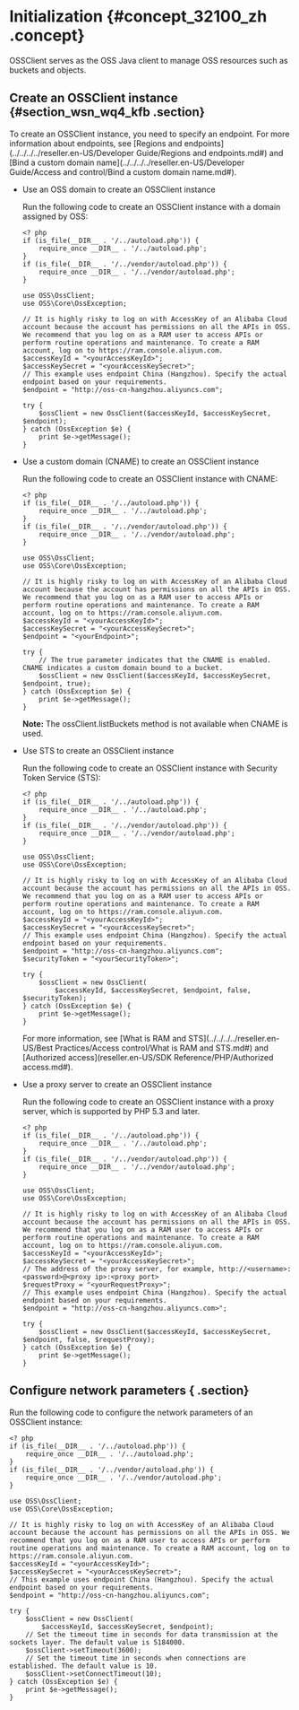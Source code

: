 # Initialization {#concept_32100_zh .concept}

OSSClient serves as the OSS Java client to manage OSS resources such as buckets and objects.

## Create an OSSClient instance {#section_wsn_wq4_kfb .section}

To create an OSSClient instance, you need to specify an endpoint. For more information about endpoints, see [Regions and endpoints](../../../../reseller.en-US/Developer Guide/Regions and endpoints.md#) and [Bind a custom domain name](../../../../reseller.en-US/Developer Guide/Access and control/Bind a custom domain name.md#).

-   Use an OSS domain to create an OSSClient instance

    Run the following code to create an OSSClient instance with a domain assigned by OSS:

    ```language-php
    <? php
    if (is_file(__DIR__ . '/../autoload.php')) {
        require_once __DIR__ . '/../autoload.php';
    }
    if (is_file(__DIR__ . '/../vendor/autoload.php')) {
        require_once __DIR__ . '/../vendor/autoload.php';
    }
    
    use OSS\OssClient;
    use OSS\Core\OssException;
    
    // It is highly risky to log on with AccessKey of an Alibaba Cloud account because the account has permissions on all the APIs in OSS. We recommend that you log on as a RAM user to access APIs or perform routine operations and maintenance. To create a RAM account, log on to https://ram.console.aliyun.com.
    $accessKeyId = "<yourAccessKeyId>";
    $accessKeySecret = "<yourAccessKeySecret>";
    // This example uses endpoint China (Hangzhou). Specify the actual endpoint based on your requirements.
    $endpoint = "http://oss-cn-hangzhou.aliyuncs.com";
    
    try {
    	$ossClient = new OssClient($accessKeyId, $accessKeySecret, $endpoint);
    } catch (OssException $e) {
    	print $e->getMessage();
    }
    
    ```

-   Use a custom domain \(CNAME\) to create an OSSClient instance

    Run the following code to create an OSSClient instance with CNAME:

    ```language-php
    <? php
    if (is_file(__DIR__ . '/../autoload.php')) {
        require_once __DIR__ . '/../autoload.php';
    }
    if (is_file(__DIR__ . '/../vendor/autoload.php')) {
        require_once __DIR__ . '/../vendor/autoload.php';
    }
    
    use OSS\OssClient;
    use OSS\Core\OssException;
    
    // It is highly risky to log on with AccessKey of an Alibaba Cloud account because the account has permissions on all the APIs in OSS. We recommend that you log on as a RAM user to access APIs or perform routine operations and maintenance. To create a RAM account, log on to https://ram.console.aliyun.com.
    $accessKeyId = "<yourAccessKeyId>";
    $accessKeySecret = "<yourAccessKeySecret>";
    $endpoint = "<yourEndpoint>";
    
    try {
    	// The true parameter indicates that the CNAME is enabled. CNAME indicates a custom domain bound to a bucket.
    	$ossClient = new OssClient($accessKeyId, $accessKeySecret, $endpoint, true);
    } catch (OssException $e) {
    	print $e->getMessage();
    }
    
    ```

    **Note:** The ossClient.listBuckets method is not available when CNAME is used.

-   Use STS to create an OSSClient instance

    Run the following code to create an OSSClient instance with Security Token Service \(STS\):

    ```language-php
    <? php
    if (is_file(__DIR__ . '/../autoload.php')) {
        require_once __DIR__ . '/../autoload.php';
    }
    if (is_file(__DIR__ . '/../vendor/autoload.php')) {
        require_once __DIR__ . '/../vendor/autoload.php';
    }
    
    use OSS\OssClient;
    use OSS\Core\OssException;
    
    // It is highly risky to log on with AccessKey of an Alibaba Cloud account because the account has permissions on all the APIs in OSS. We recommend that you log on as a RAM user to access APIs or perform routine operations and maintenance. To create a RAM account, log on to https://ram.console.aliyun.com.
    $accessKeyId = "<yourAccessKeyId>";
    $accessKeySecret = "<yourAccessKeySecret>";
    // This example uses endpoint China (Hangzhou). Specify the actual endpoint based on your requirements.
    $endpoint = "http://oss-cn-hangzhou.aliyuncs.com";
    $securityToken = "<yourSecurityToken>";
    
    try {
    	$ossClient = new OssClient(
            $accessKeyId, $accessKeySecret, $endpoint, false, $securityToken);
    } catch (OssException $e) {
    	print $e->getMessage();
    }
    
    ```

    For more information, see [What is RAM and STS](../../../../reseller.en-US/Best Practices/Access control/What is RAM and STS.md#) and [Authorized access](reseller.en-US/SDK Reference/PHP/Authorized access.md#).

-   Use a proxy server to create an OSSClient instance

    Run the following code to create an OSSClient instance with a proxy server, which is supported by PHP 5.3 and later.

    ```language-php
    <? php
    if (is_file(__DIR__ . '/../autoload.php')) {
        require_once __DIR__ . '/../autoload.php';
    }
    if (is_file(__DIR__ . '/../vendor/autoload.php')) {
        require_once __DIR__ . '/../vendor/autoload.php';
    }
    
    use OSS\OssClient;
    use OSS\Core\OssException;
    
    // It is highly risky to log on with AccessKey of an Alibaba Cloud account because the account has permissions on all the APIs in OSS. We recommend that you log on as a RAM user to access APIs or perform routine operations and maintenance. To create a RAM account, log on to https://ram.console.aliyun.com.
    $accessKeyId = "<yourAccessKeyId>";
    $accessKeySecret = "<yourAccessKeySecret>";
    // The address of the proxy server, for example, http://<username>:<password>@<proxy ip>:<proxy port>
    $requestProxy = "<yourRequestProxy>";
    // This example uses endpoint China (Hangzhou). Specify the actual endpoint based on your requirements.
    $endpoint = "http://oss-cn-hangzhou.aliyuncs.com>";
    
    try {
        $ossClient = new OssClient($accessKeyId, $accessKeySecret, $endpoint, false, $requestProxy);
    } catch (OssException $e) {
        print $e->getMessage();
    }
    
    ```


## Configure network parameters { .section}

Run the following code to configure the network parameters of an OSSClient instance:

```language-php
<? php
if (is_file(__DIR__ . '/../autoload.php')) {
    require_once __DIR__ . '/../autoload.php';
}
if (is_file(__DIR__ . '/../vendor/autoload.php')) {
    require_once __DIR__ . '/../vendor/autoload.php';
}

use OSS\OssClient;
use OSS\Core\OssException;

// It is highly risky to log on with AccessKey of an Alibaba Cloud account because the account has permissions on all the APIs in OSS. We recommend that you log on as a RAM user to access APIs or perform routine operations and maintenance. To create a RAM account, log on to https://ram.console.aliyun.com.
$accessKeyId = "<yourAccessKeyId>";
$accessKeySecret = "<yourAccessKeySecret>";
// This example uses endpoint China (Hangzhou). Specify the actual endpoint based on your requirements.
$endpoint = "http://oss-cn-hangzhou.aliyuncs.com";

try {
    $ossClient = new OssClient(
        $accessKeyId, $accessKeySecret, $endpoint);
	// Set the timeout time in seconds for data transmission at the sockets layer. The default value is 5184000.
	$ossClient->setTimeout(3600);
	// Set the timeout time in seconds when connections are established. The default value is 10.
	$ossClient->setConnectTimeout(10);
} catch (OssException $e) {
    print $e->getMessage();
}

```

